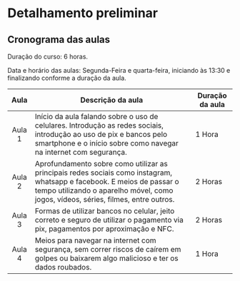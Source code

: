 # Detalhamento preliminar

## Cronograma das aulas
Duração do curso: 6 horas.

Data e horário das aulas: Segunda-Feira e quarta-feira, iniciando às 13:30 e finalizando conforme a duração da aula.



| Aula   |  Descrição da aula | Duração da aula |
|  :----:   | ----------- | -------- |
| Aula 1 | Início da aula falando sobre o uso de celulares. Introdução as redes sociais, introdução ao uso de pix e bancos pelo smartphone e o início sobre como navegar na internet com segurança. | 1 Hora |
| Aula 2 | Aprofundamento sobre como utilizar as principais redes sociais como instagram, whatsapp e facebook. E meios de passar o tempo utilizando o aparelho móvel, como jogos, vídeos, séries, filmes, entre outros. | 2 Horas |
| Aula 3 | Formas de utilizar bancos no celular, jeito correto e seguro de utilizar o pagamento via pix, pagamentos por aproximação e NFC. | 2 Horas |
| Aula 4 | Meios para navegar na internet com segurança, sem correr riscos de caírem em golpes ou baixarem algo malicioso e ter os dados roubados. | 1 Hora |

